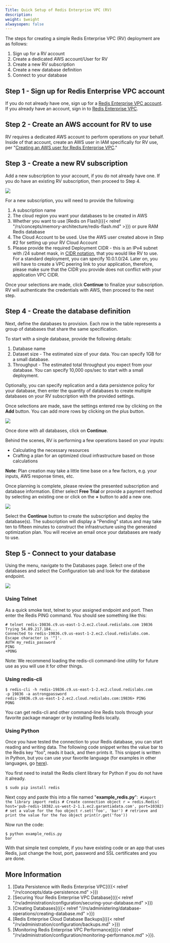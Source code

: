 ```yaml
---
Title: Quick Setup of Redis Enterprise VPC (RV)
description: 
weight: $weight
alwaysopen: false
---
```

The steps for creating a simple Redis Enterprise VPC (RV) deployment are
as follows:

1.  Sign up for a RV account
2.  Create a dedicated AWS account/User for RV
3.  Create a new RV subscription
4.  Create a new database definition
5.  Connect to your database

## Step 1 - Sign up for Redis Enterprise VPC account

If you do not already have one, sign up for a [Redis Enterprise VPC
account](https://app.redislabs.com/#/sign-up/tabs/redis-cloud?product=redis-cloud-private).\
If you already have an account, sign in to [Redis Enterprise
VPC](https://app.redislabs.com/#/login?).

## Step 2 - Create an AWS account for RV to use

RV requires a dedicated AWS account to perform operations on your
behalf. Inside of that account, create an AWS user in IAM specifically
for RV use, per "[Creating an AWS user for Redis Enterprise
VPC](com/rv/how-to/creating-aws-user-redis-cloud-private/)."

## Step 3 - Create a new RV subscription

Add a new subscription to your account, if you do not already have one.
If you do have an existing RV subscription, then proceed to Step 4.

![](/images/rv/new_subscription.png?width=800&height=406)

For a new subscription, you will need to provide the following:

1.  A subscription name
2.  The cloud region you want your databases to be created in AWS
3.  Whether you want to use [Redis on
    Flash]({{< relref "/rs/concepts/memory-architecture/redis-flash.md" >}})
    or pure RAM Redis database
4.  The Cloud Account to be used. Use the AWS user created above in Step
    #2 for setting up your RV Cloud Account
5.  Please provide the required Deployment CIDR - this is an IPv4
    subnet with /24 subnet mask, in [CIDR
    notation](https://en.wikipedia.org/wiki/Classless_Inter-Domain_Routing#CIDR_notation),
    that you would like RV to use. For a standard deployment, you can
    specify 10.0.1.0/24. Later on, you will have to create a VPC peering
    link to your application, therefore, please make sure that the CIDR
    you provide does not conflict with your application VPC CIDR.

Once your selections are made, click **Continue** to finalize your
subscription. RV will authenticate the credentials with AWS, then
proceed to the next step.

## Step 4 - Create the database definition

Next, define the databases to provision. Each row in the table
represents a group of databases that share the same specification.

To start with a single database, provide the following details:

1.  Database name
2.  Dataset size - The estimated size of your data. You can specify 1GB
    for a small database.
3.  Throughput - The estimated total throughput you expect from your
    database. You can specify 10,000 ops/sec to start with a small
    deployment.

Optionally, you can specify replication and a data persistence policy
for your database, then enter the quantity of databases to create
multiple databases on your RV subscription with the provided settings.

Once selections are made, save the settings entered row by clicking on
the **Add** button. You can add more rows by clicking on the plus
button.

![](/images/rv/add_database.png?width=800&height=444)

Once done with all databases, click on **Continue**.

Behind the scenes, RV is performing a few operations based on your
inputs:

-   Calculating the necessary resources
-   Crafting a plan for an optimized cloud infrastructure based on those
    calculations

**Note**: Plan creation may take a little time base on a few factors,
e.g. your inputs, AWS response times, etc.

Once planning is complete, please review the presented subscription and
database information. Either select **Free Trial** or provide a payment
method by selecting an existing one or click on the **+** button to add
a new one.

![](/images/rv/review_create.png?width=800&height=594)

Select the **Continue** button to create the subscription and deploy the
database(s). The subscription will display a "Pending" status and may
take ten to fifteen minutes to construct the infrastructure using the
generated optimization plan. You will receive an email once your
databases are ready to use.

## Step 5 - Connect to your database

Using the menu, navigate to the Databases page. Select one of the
databases and select the Configuration tab and look for the database
endpoint.

![](/images/rv/connect_to_database.png?width=800&height=599)

### Using Telnet

As a quick smoke test, telnet to your assigned endpoint and port. Then
enter the Redis PING command. You should see something like this:

``` {style="border: 2px solid #ddd; background-color: #333; color: #fff; padding: 10px; -webkit-font-smoothing: auto;"}
# telnet redis-19836.c9.us-east-1-2.ec2.cloud.redislabs.com 19836
Trying 54.89.217.184...
Connected to redis-19836.c9.us-east-1-2.ec2.cloud.redislabs.com.
Escape character is '^]'.
AUTH my_redis_password
PING
+PONG
```

Note: We recommend loading the redis-cli command-line utility for future
use as you will use it for other things.

### Using redis-cli

``` {style="border: 2px solid #ddd; background-color: #333; color: #fff; padding: 10px; -webkit-font-smoothing: auto;"}
$ redis-cli -h redis-19836.c9.us-east-1-2.ec2.cloud.redislabs.com 
-p 19836 -a astrongpassword
redis-19836.c9.us-east-1-2.ec2.cloud.redislabs.com:19836> PING
PONG
```

You can get redis-cli and other command-line Redis tools through your
favorite package manager or by installing Redis locally.

### Using Python

Once you have tested the connection to your Redis database, you can
start reading and writing data. The following code snippet writes the
value bar to the Redis key "foo", reads it back, and then prints it.
This snippet is written in Python, but you can use your favorite
language (for examples in other languages, go
[here](/resources/how-to-redis-enterprise/)).

You first need to install the Redis client library for Python if you do
not have it already.

``` {style="border: 2px solid #ddd; background-color: #333; color: #fff; padding: 10px; -webkit-font-smoothing: auto;"}
$ sudo pip install redis
```

Next copy and paste this into a file named
"**example\_redis.py**":` #import the library import redis # Create connection object r = redis.Redis( host='pub-redis-10382.us-west-2-1.1.ec2.garantiadata.com', port=10382) # set a value for the foo object r.set('foo', 'bar') # retrieve and print the value for the foo object print(r.get('foo'))`

Now run the code:

``` {style="border: 2px solid #ddd; background-color: #333; color: #fff; padding: 10px; -webkit-font-smoothing: auto;"}
$ python example_redis.py
bar
```

With that simple test complete, if you have existing code or an app that
uses Redis, just change the host, port, password and SSL certificates
and you are done.

## More Information

1.  [Data Persistence with Redis Enterprise
    VPC]({{< relref "/rv/concepts/data-persistence.md" >}})
2.  [Securing Your Redis Enterprise VPC
    Database]({{< relref "/rv/administration/configuration/securing-your-database.md" >}})
3.  [Creating
    Databases]({{< relref "//rs/administering/database-operations/creating-database.md" >}})
4.  [Redis Enterprise Cloud Database
    Backups]({{< relref "/rv/administration/configuration/backups.md" >}})
5.  [Monitoring Redis Enterprise VPC
    Performance]({{< relref "/rv/administration/configuration/monitoring-performance.md" >}}).
